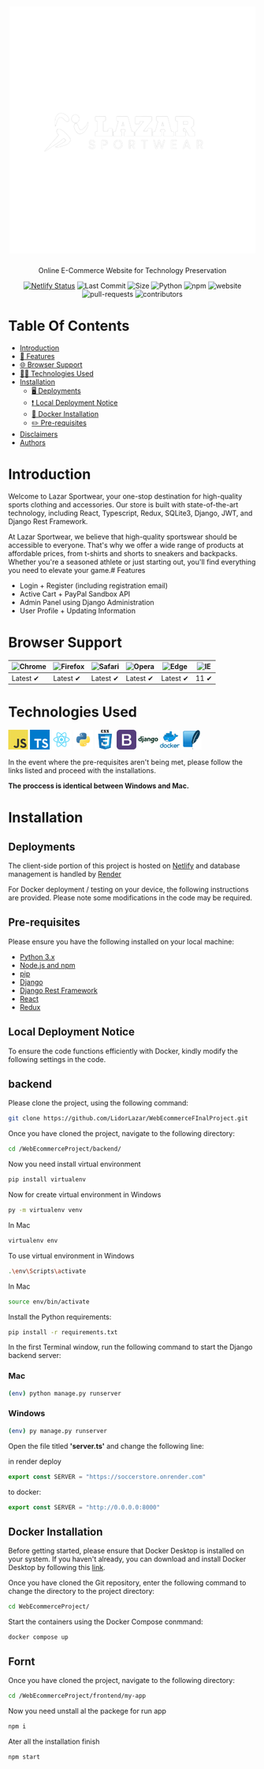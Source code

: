 <h1 align="center">
   <b>
        <a href="iretro.netlify.app"><img src="./lazar.png" /></a><br>
    </b>
</h1>

<p align="center">Online E-Commerce Website for Technology Preservation</p>

<div align="center">

[![Netlify Status](https://api.netlify.com/api/v1/badges/aab0b306-f55a-4205-a7dc-422f46670a6f/deploy-status)](https://soocerstore.netlify.app/)
![Last Commit](https://img.shields.io/github/last-commit/LidorLazar/WebEcommerceFInalProject)
![Size](https://img.shields.io/github/languages/code-size/LidorLazar/WebEcommerceFInalProject)
![Python](https://img.shields.io/pypi/pyversions/Django?style=flat-square)
![npm](https://img.shields.io/npm/v/react?style=flat-square)
![website](https://img.shields.io/website?down_color=red&down_message=offline&style=flat-square&up_color=success&up_message=live&url=https%3A%2F%2Firetro.netlify.app%2F)
![pull-requests](https://img.shields.io/github/issues-pr/alonitzhaky/iretro?&logo=github&logoColor=white&style=flat-square)
![contributors](https://img.shields.io/github/contributors/alonitzhaky/iretro?color=orange&style=flat-square)

</div>

# Table Of Contents
- [Introduction](#introduction)
- [📔 Features](#features)
- [🌐 Browser Support](#browser-support)
- [👨‍💻 Technologies Used](#technologies-used)
- [Installation](#installation)
    - [🖥 Deployments](#deployments)
    - [❗ Local Deployment Notice](#local-deployment-notice)
    - [🐋 Docker Installation](#docker-installation)
    - [✏️ Pre-requisites](#pre-requisites)
- [Disclaimers](#disclaimers)
- [Authors](#authors)



# Introduction
Welcome to Lazar Sportwear, your one-stop destination for high-quality sports clothing and accessories. Our store is built with state-of-the-art technology, including React, Typescript, Redux, SQLite3, Django, JWT, and Django Rest Framework.

At Lazar Sportwear, we believe that high-quality sportswear should be accessible to everyone. That's why we offer a wide range of products at affordable prices, from t-shirts and shorts to sneakers and backpacks. Whether you're a seasoned athlete or just starting out, you'll find everything you need to elevate your game.# Features
- Login + Register (including registration email)
- Active Cart + PayPal Sandbox API
- Admin Panel using Django Administration
- User Profile + Updating Information
# Browser Support
![Chrome](https://raw.githubusercontent.com/alrra/browser-logos/main/src/chrome/chrome_48x48.png) | ![Firefox](https://raw.githubusercontent.com/alrra/browser-logos/main/src/firefox/firefox_48x48.png) | ![Safari](https://raw.githubusercontent.com/alrra/browser-logos/main/src/safari/safari_48x48.png) | ![Opera](https://raw.githubusercontent.com/alrra/browser-logos/main/src/opera/opera_48x48.png) | ![Edge](https://raw.githubusercontent.com/alrra/browser-logos/main/src/edge/edge_48x48.png) | ![IE](https://raw.githubusercontent.com/alrra/browser-logos/master/src/archive/internet-explorer_9-11/internet-explorer_9-11_48x48.png) |
--- | --- | --- | --- | --- | --- |
Latest ✔ | Latest ✔ | Latest ✔ | Latest ✔ | Latest ✔ | 11 ✔ | 

# Technologies Used
<code><img height="40" src="https://raw.githubusercontent.com/github/explore/80688e429a7d4ef2fca1e82350fe8e3517d3494d/topics/javascript/javascript.png"></code>
<code><img height="40" src="https://raw.githubusercontent.com/github/explore/80688e429a7d4ef2fca1e82350fe8e3517d3494d/topics/typescript/typescript.png"></code>
<code><img height="40" src="https://raw.githubusercontent.com/github/explore/80688e429a7d4ef2fca1e82350fe8e3517d3494d/topics/react/react.png"></code>
<code><img height="40" src="https://raw.githubusercontent.com/github/explore/80688e429a7d4ef2fca1e82350fe8e3517d3494d/topics/python/python.png"></code>
<code><img height="40" src="https://raw.githubusercontent.com/github/explore/80688e429a7d4ef2fca1e82350fe8e3517d3494d/topics/css/css.png"></code>
<code><img height="40" src="https://raw.githubusercontent.com/github/explore/80688e429a7d4ef2fca1e82350fe8e3517d3494d/topics/bootstrap/bootstrap.png"></code>
<code><img height="40" src="https://raw.githubusercontent.com/github/explore/7456fdff59816d37ef383a6c8f32a26ff7332db2/topics/django/django.png"></code>
<code><img height="40" src="https://raw.githubusercontent.com/github/explore/80688e429a7d4ef2fca1e82350fe8e3517d3494d/topics/docker/docker.png"></code>
<code><img height="40" src="https://raw.githubusercontent.com/github/explore/2d218e3aa252dc90eef269b34eeec1fbd15dc07e/topics/sqlite/sqlite.png"></code>



In the event where the pre-requisites aren't being met, please follow the links listed and proceed with the installations. 

**The proccess is identical between Windows and Mac.**

# Installation
## Deployments
The client-side portion of this project is hosted on [Netlify](https://soocerstore.netlify.app) and database management is handled by [Render](https://www.render.com)

For Docker deployment / testing on your device, the following instructions are provided. Please note some modifications in the code may be required.

## Pre-requisites
Please ensure you have the following installed on your local machine: 
- [Python 3.x](https://www.python.org/downloads/)
- [Node.js and npm](https://docs.npmjs.com/downloading-and-installing-node-js-and-npm)
- [pip](https://www.geeksforgeeks.org/how-to-install-pip-on-windows/)
- [Django](https://docs.djangoproject.com/en/4.1/topics/install/)
- [Django Rest Framework](https://www.django-rest-framework.org/#installation)
- [React](https://reactjs.org/docs/create-a-new-react-app.html)
- [Redux](https://redux.js.org/introduction/installation#create-a-react-redux-app)


## Local Deployment Notice
To ensure the code functions efficiently with Docker, kindly modify the following settings in the code.

## backend

Please clone the project, using the following command:
```bash
git clone https://github.com/LidorLazar/WebEcommerceFInalProject.git
```

Once you have cloned the project, navigate to the following directory: 

```bash
cd /WebEcommerceProject/backend/
```
Now you need install virtual environment

```bash
pip install virtualenv
```

Now for create virtual environment in Windows 

```bash
py -m virtualenv venv
```

In Mac

```bash
virtualenv env
```

To use virtual environment in Windows

```bash
.\env\Scripts\activate
```
In Mac 

```bash
source env/bin/activate
```

Install the Python requirements: 
```bash
pip install -r requirements.txt
```

In the first Terminal window, run the following command to start the Django backend server: 

### Mac
```bash
(env) python manage.py runserver
```

### Windows
```bash
(env) py manage.py runserver
```

Open the file titled **'server.ts'** and change the following line: 

in render deploy

```typescript
export const SERVER = "https://soccerstore.onrender.com"
```

to docker: 

```typescript
export const SERVER = "http://0.0.0.0:8000"
```

## Docker Installation

Before getting started, please ensure that Docker Desktop is installed on your system. If you haven't already, you can download and install Docker Desktop by following this [link](https://www.docker.com/products/docker-desktop/).


Once you have cloned the Git repository, enter the following command to change the directory to the project directory:

```bash
cd WebEcommerceProject/
```

Start the containers using the Docker Compose conmmand: 

```
docker compose up
```


## Fornt

Once you have cloned the project, navigate to the following directory: 

```bash
cd /WebEcommerceProject/frontend/my-app
```

Now you need unstall al the packege for run app

```bash
npm i
```

Ater all the installation finish

```bash
npm start
```